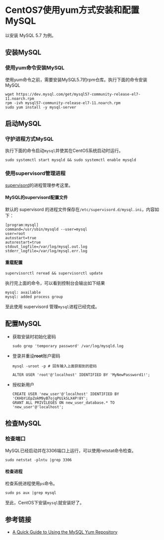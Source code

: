 # CentOS7使用yum方式安装和配置MySQL

以安装 MySQL 5.7 为例。

## 安装MySQL


### 使用yum命令安装MySQL

使用yum命令之前，需要安装MySQL5.7的rpm仓库。执行下面的命令安装MySQL

```
wget https://dev.mysql.com/get/mysql57-community-release-el7-11.noarch.rpm
rpm -ivh mysql57-community-release-el7-11.noarch.rpm
sudo yum install -y mysql-server
```


## 启动MySQL


### 守护进程方式MySQL

执行下面的命令启动`mysql`并使其在CentOS系统启动时运行。
```
sudo systemctl start mysqld && sudo systemctl enable mysqld
```

### 使用supervisord管理进程

[supervisord](/centos/how-to-use-supervisord-manager-processes.md)的进程管理参考这里。

#### MySQL的supervisord配置文件

默认的 supervisord 的进程文件保存在`/etc/supervisord.d/mysql.ini`，内容如下：

```
[program:mysql]
command=/usr/sbin/mysqld --user=mysql
user=root
autostart=true
autorestart=true
stdout_logfile=/var/log/mysql.out.log
stderr_logfile=/var/log/mysql.err.log
```


#### 重载配置

```
supervisorctl reread && supervisorctl update
```
执行完上面的命令，可以看到控制台会输出如下结果

```
mysql: available
mysql: added process group
```

至此使用 supervisord 管理`mysql`进程已经完成。


## 配置MySQL

- 获取安装时初始化密码

    ```
    sudo grep 'temporary password' /var/log/mysqld.log
    ```

- 登录并重设**root**账户密码

    ```
    mysql -uroot -p # 回车输入上面获取到的密码

    ALTER USER 'root'@'localhost' IDENTIFIED BY 'MyNewPassword1!';
    ```

- 授权新用户

    ```
    CREATE USER 'new_user'@'localhost' IDENTIFIED BY 'CKHbYiEpZokM9yB7ojqPUikSLX4P!8Y';
    GRANT ALL PRIVILEGES ON new_user_database.* TO 'new_user'@'localhost';
    ```

## 检查MySQL

### 检查端口

MySQL已经启动并在3306端口上运行，可以使用netstat命令检查。

```
sudo netstat -plntu |grep 3306
```


#### 检查进程

检查系统进程使用`ps`命令。

```
sudo ps aux |grep mysql
```


至此，CentOS下安装`mysql`就安装好了。


## 参考链接

- [A Quick Guide to Using the MySQL Yum Repository](https://dev.mysql.com/doc/mysql-yum-repo-quick-guide/en/)
